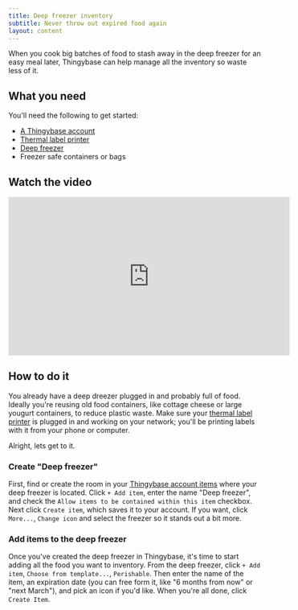 ```yaml
---
title: Deep freezer inventory
subtitle: Never throw out expired food again
layout: content
---
```


When you cook big batches of food to stash away in the deep freezer for an easy meal later, Thingybase can help manage all the inventory so waste less of it.

## What you need

You'll need the following to get started:

* [A Thingybase account](/launch)
* [Thermal label printer](/help/printers)
* [Deep freezer](https://www.amazon.com/s?k=deep+freezer)
* Freezer safe containers or bags

## Watch the video

<iframe width="560" height="315" src="https://www.youtube.com/embed/3EpT_GdSnoY" frameborder="0" allow="clipboard-write; encrypted-media; picture-in-picture" allowfullscreen></iframe>

## How to do it

You already have a deep dreezer plugged in and probably full of food. Ideally you're reusing old food containers, like cottage cheese or large yougurt containers, to reduce plastic waste. Make sure your [thermal label printer](/help/printers) is plugged in and working on your network; you'll be printing labels with it from your phone or computer.

Alright, lets get to it.

### Create "Deep freezer"

First, find or create the room in your [Thingybase account items](/launch/items) where your deep freezer is located. Click `+ Add item`, enter the name "Deep freezer", and check the `Allow items to be contained within this item` checkbox. Next click `Create item`, which saves it to your account. If you want, click `More...`, `Change icon` and select the freezer so it stands out a bit more.

### Add items to the deep freezer

Once you've created the deep freezer in Thingybase, it's time to start adding all the food you want to inventory. From the deep freezer, click `+ Add item`, `Choose from template...`, `Perishable`. Then enter the name of the item, an expiration date (you can free form it, like "6 months from now" or "next March"), and pick an icon if you'd like. When you're all done, click `Create Item`.
